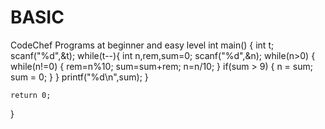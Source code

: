 # BASIC
CodeChef Programs at beginner and easy level
int main()
{
	int t;
	scanf("%d",&t);
	while(t--){
		int n,rem,sum=0;
	scanf("%d",&n);
	while(n>0)
	{
		while(n!=0)
		{
		rem=n%10;
		sum=sum+rem;
		n=n/10;
	    }
		if(sum > 9)
                 {
                        n = sum;
                        sum = 0;
                 }
	}
	printf("%d\n",sum);
}

	return 0;
}
